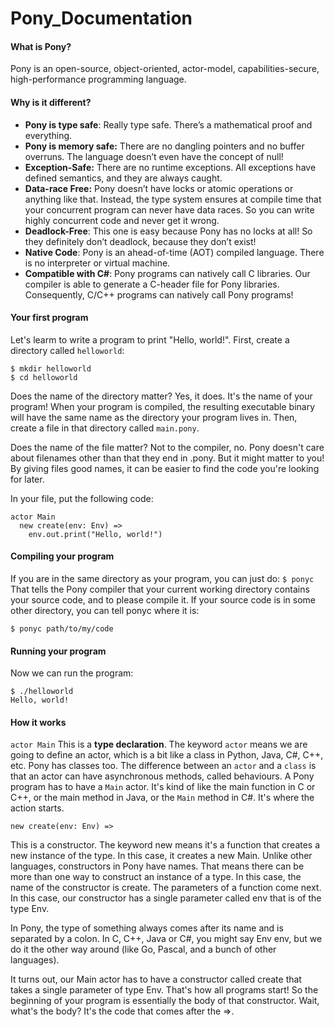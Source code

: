 # Pony_Documentation

#### What is Pony?
Pony is an open-source, object-oriented, actor-model, capabilities-secure, high-performance programming language.

#### Why is it different?
- **Pony is type safe**: Really type safe. There’s a mathematical proof and everything.
- **Pony is memory safe:** There are no dangling pointers and no buffer overruns. The language doesn’t even have the concept of null!
- **Exception-Safe:** There are no runtime exceptions. All exceptions have defined semantics, and they are always caught.
- **Data-race Free:** Pony doesn’t have locks or atomic operations or anything like that. Instead, the type system ensures at compile time that your concurrent program can never have data races. So you can write highly concurrent code and never get it wrong.
- **Deadlock-Free**: This one is easy because Pony has no locks at all! So they definitely don’t deadlock, because they don’t exist!
- **Native Code**: Pony is an ahead-of-time (AOT) compiled language. There is no interpreter or virtual machine.
- **Compatible with C#**: Pony programs can natively call C libraries. Our compiler is able to generate a C-header file for Pony libraries. Consequently, C/C++ programs can natively call Pony programs!


#### Your first program
Let's learm to write a program to print "Hello, world!". First, create a directory called `helloworld`:
```
$ mkdir helloworld
$ cd helloworld
```
Does the name of the directory matter? Yes, it does. It's the name of your program! When your program is compiled, the resulting executable binary will have the same name as the directory your program lives in.
Then, create a file in that directory called `main.pony`.

Does the name of the file matter? Not to the compiler, no. Pony doesn't care about filenames other than that they end in .pony. But it might matter to you! By giving files good names, it can be easier to find the code you're looking for later.

In your file, put the following code:
```pony
actor Main
  new create(env: Env) =>
    env.out.print("Hello, world!")
```
    
#### Compiling your program

If you are in the same directory as your program, you can just do:
``` $ ponyc ```
That tells the Pony compiler that your current working directory contains your source code, and to please compile it. If your source code is in some other directory, you can tell ponyc where it is:

``` 
$ ponyc path/to/my/code 
```

#### Running your program
Now we can run the program:
```
$ ./helloworld
Hello, world! 
```
#### How it works
``` actor Main ```
This is a **type declaration**. The keyword `actor` means we are going to define an actor, which is a bit like a class in Python, Java, C#, C++, etc. Pony has classes too.
The difference between an `actor` and a `class` is that an actor can have asynchronous methods, called behaviours.
A Pony program has to have a `Main` actor. It's kind of like the main function in C or C++, or the main method in Java, or the `Main` method in C#. It's where the action starts.
```
new create(env: Env) => 
```
This is a constructor. The keyword new means it's a function that creates a new instance of the type. In this case, it creates a new Main. Unlike other languages, constructors in Pony have names. That means there can be more than one way to construct an instance of a type. In this case, the name of the constructor is create. The parameters of a function come next. In this case, our constructor has a single parameter called env that is of the type Env.

In Pony, the type of something always comes after its name and is separated by a colon. In C, C++, Java or C#, you might say Env env, but we do it the other way around (like Go, Pascal, and a bunch of other languages).

It turns out, our Main actor has to have a constructor called create that takes a single parameter of type Env. That's how all programs start! So the beginning of your program is essentially the body of that constructor.
Wait, what's the body? It's the code that comes after the =>.
